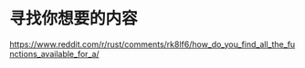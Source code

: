 # 寻找你想要的内容

https://www.reddit.com/r/rust/comments/rk8lf6/how_do_you_find_all_the_functions_available_for_a/